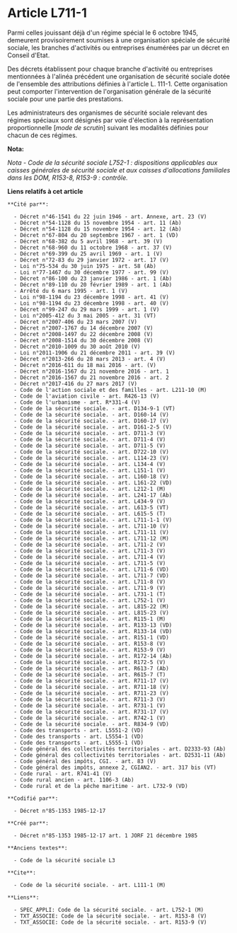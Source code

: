 # Article L711-1

Parmi celles jouissant déjà d'un régime spécial le 6 octobre 1945, demeurent provisoirement soumises à une organisation
spéciale de sécurité sociale, les branches d'activités ou entreprises énumérées par un décret en Conseil d'Etat. 

Des décrets établissent pour chaque branche d'activité ou entreprises mentionnées à l'alinéa précédent une organisation de
sécurité sociale dotée de l'ensemble des attributions définies à l'article L. 111-1. Cette organisation peut comporter
l'intervention de l'organisation générale de la sécurité sociale pour une partie des prestations. 

Les administrateurs des organismes de sécurité sociale relevant des régimes spéciaux sont désignés par voie d'élection à la
représentation proportionnelle [*mode de scrutin*] suivant les modalités définies pour chacun de ces régimes.

**Nota:**

*Nota - Code de la sécurité sociale L752-1 : dispositions applicables aux caisses générales de sécurité sociale et aux
caisses d'allocations familiales dans les DOM, R153-8, R153-9 : contrôle.*

**Liens relatifs à cet article**

	**Cité par**:

	  - Décret n°46-1541 du 22 juin 1946 - art. Annexe, art. 23 (V)
	  - Décret n°54-1128 du 15 novembre 1954 - art. 11 (Ab)
	  - Décret n°54-1128 du 15 novembre 1954 - art. 12 (Ab)
	  - Décret n°67-804 du 20 septembre 1967 - art. 1 (VD)
	  - Décret n°68-382 du 5 avril 1968 - art. 39 (V)
	  - Décret n°68-960 du 11 octobre 1968 - art. 37 (V)
	  - Décret n°69-399 du 25 avril 1969 - art. 1 (V)
	  - Décret n°72-83 du 29 janvier 1972 - art. 17 (V)
	  - Loi n°75-534 du 30 juin 1975 - art. 58 (Ab)
	  - Loi n°77-1467 du 30 décembre 1977 - art. 99 (V)
	  - Décret n°86-100 du 23 janvier 1986 - art. 1 (Ab)
	  - Décret n°89-110 du 20 février 1989 - art. 1 (Ab)
	  - Arrêté du 6 mars 1995 - art. 1 (V)
	  - Loi n°98-1194 du 23 décembre 1998 - art. 41 (V)
	  - Loi n°98-1194 du 23 décembre 1998 - art. 40 (V)
	  - Décret n°99-247 du 29 mars 1999 - art. 1 (V)
	  - Loi n°2005-412 du 3 mai 2005 - art. 31 (VT)
	  - Décret n°2007-406 du 23 mars 2007 (V)
	  - Décret n°2007-1767 du 14 décembre 2007 (V)
	  - Décret n°2008-1497 du 22 décembre 2008 (V)
	  - Décret n°2008-1514 du 30 décembre 2008 (V)
	  - Décret n°2010-1009 du 30 août 2010 (V)
	  - Loi n°2011-1906 du 21 décembre 2011 - art. 39 (V)
	  - Décret n°2013-266 du 28 mars 2013 - art. 4 (V)
	  - Décret n°2016-611 du 18 mai 2016 - art. (V)
	  - Décret n°2016-1567 du 21 novembre 2016 - art. 1
	  - Décret n°2016-1567 du 21 novembre 2016 - art. 2
	  - Décret n°2017-416 du 27 mars 2017 (V)
	  - Code de l'action sociale et des familles - art. L211-10 (M)
	  - Code de l'aviation civile - art. R426-13 (V)
	  - Code de l'urbanisme - art. R*331-4 (V)
	  - Code de la sécurité sociale. - art. D134-9-1 (VT)
	  - Code de la sécurité sociale. - art. D160-14 (V)
	  - Code de la sécurité sociale. - art. D160-17 (V)
	  - Code de la sécurité sociale. - art. D161-2-5 (V)
	  - Code de la sécurité sociale. - art. D711-3 (V)
	  - Code de la sécurité sociale. - art. D711-4 (V)
	  - Code de la sécurité sociale. - art. D711-5 (V)
	  - Code de la sécurité sociale. - art. D722-10 (V)
	  - Code de la sécurité sociale. - art. L114-23 (V)
	  - Code de la sécurité sociale. - art. L134-4 (V)
	  - Code de la sécurité sociale. - art. L151-1 (V)
	  - Code de la sécurité sociale. - art. L160-18 (V)
	  - Code de la sécurité sociale. - art. L161-22 (VD)
	  - Code de la sécurité sociale. - art. L212-1 (M)
	  - Code de la sécurité sociale. - art. L241-17 (Ab)
	  - Code de la sécurité sociale. - art. L434-9 (V)
	  - Code de la sécurité sociale. - art. L613-5 (VT)
	  - Code de la sécurité sociale. - art. L615-5 (T)
	  - Code de la sécurité sociale. - art. L711-1-1 (V)
	  - Code de la sécurité sociale. - art. L711-10 (V)
	  - Code de la sécurité sociale. - art. L711-11 (V)
	  - Code de la sécurité sociale. - art. L711-12 (M)
	  - Code de la sécurité sociale. - art. L711-2 (V)
	  - Code de la sécurité sociale. - art. L711-3 (V)
	  - Code de la sécurité sociale. - art. L711-4 (V)
	  - Code de la sécurité sociale. - art. L711-5 (V)
	  - Code de la sécurité sociale. - art. L711-6 (VD)
	  - Code de la sécurité sociale. - art. L711-7 (VD)
	  - Code de la sécurité sociale. - art. L711-8 (V)
	  - Code de la sécurité sociale. - art. L711-9 (V)
	  - Code de la sécurité sociale. - art. L731-1 (T)
	  - Code de la sécurité sociale. - art. L752-1 (V)
	  - Code de la sécurité sociale. - art. L815-22 (M)
	  - Code de la sécurité sociale. - art. L815-23 (V)
	  - Code de la sécurité sociale. - art. R115-1 (M)
	  - Code de la sécurité sociale. - art. R133-13 (VD)
	  - Code de la sécurité sociale. - art. R133-14 (VD)
	  - Code de la sécurité sociale. - art. R151-1 (VD)
	  - Code de la sécurité sociale. - art. R153-8 (V)
	  - Code de la sécurité sociale. - art. R153-9 (V)
	  - Code de la sécurité sociale. - art. R172-14 (Ab)
	  - Code de la sécurité sociale. - art. R172-5 (V)
	  - Code de la sécurité sociale. - art. R613-7 (Ab)
	  - Code de la sécurité sociale. - art. R615-7 (T)
	  - Code de la sécurité sociale. - art. R711-17 (V)
	  - Code de la sécurité sociale. - art. R711-18 (V)
	  - Code de la sécurité sociale. - art. R711-23 (V)
	  - Code de la sécurité sociale. - art. R711-3 (V)
	  - Code de la sécurité sociale. - art. R731-1 (V)
	  - Code de la sécurité sociale. - art. R731-17 (V)
	  - Code de la sécurité sociale. - art. R742-1 (V)
	  - Code de la sécurité sociale. - art. R834-9 (VD)
	  - Code des transports - art. L5551-2 (VD)
	  - Code des transports - art. L5554-1 (VD)
	  - Code des transports - art. L5555-1 (VD)
	  - Code général des collectivités territoriales - art. D2333-93 (Ab)
	  - Code général des collectivités territoriales - art. D2531-11 (Ab)
	  - Code général des impôts, CGI. - art. 83 (V)
	  - Code général des impôts, annexe 2, CGIAN2. - art. 317 bis (VT)
	  - Code rural - art. R741-41 (V)
	  - Code rural ancien - art. 1106-3 (Ab)
	  - Code rural et de la pêche maritime - art. L732-9 (VD)

	**Codifié par**:

	  - Décret n°85-1353 1985-12-17

	**Créé par**:

	  - Décret n°85-1353 1985-12-17 art. 1 JORF 21 décembre 1985

	**Anciens textes**:

	  - Code de la sécurité sociale L3

	**Cite**:

	  - Code de la sécurité sociale. - art. L111-1 (M)

	**Liens**:

	  - SPEC_APPLI: Code de la sécurité sociale. - art. L752-1 (M)
	  - TXT_ASSOCIE: Code de la sécurité sociale. - art. R153-8 (V)
	  - TXT_ASSOCIE: Code de la sécurité sociale. - art. R153-9 (V)
